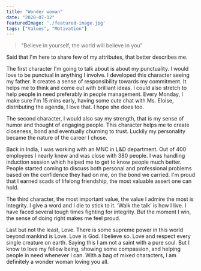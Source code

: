 ```yaml
---
title: "Wonder woman"
date: "2020-07-12"
featuredImage: './featured-image.jpg'
tags: ["Values", "Motivation"]
---
```


> "Believe in yourself, the world will believe in you"

Said that I'm here to share few of my attributes, that better describes me.

The first character I'm going to talk about is about my punctuality. I would love to be punctual in anything I involve. I developed this character seeing my father. It creates a sense of responsibility towards my commitment. It helps me to think and come out with brilliant ideas. I could also stretch to help people in need preferably in people management. Every Monday, I make sure I'm 15 mins early, having some cute chat with Ms. Eloise, distributing the agenda, I love that. I hope she does too.

The second character, I would also say my strength, that is my sense of humor and thought of engaging people. This character helps me to create closeness, bond and eventually churning to trust. Luckily my personality became the nature of the career I chose.

Back in India, I was working with an MNC in L&D department. Out of 400 employees I nearly knew and was close with 380 people. I was handling induction session which helped me to get to know people much better. People started coming to discuss both personal and professional problems based on the confidence they had on me, on the bond we carried. I'm proud that I earned scads of lifelong friendship, the most valuable assert one can hold.

The third character, the most important value, the value I admire the most is Integrity. I give a word and I die to stick to it. ‘Walk the talk’ is how I live. I have faced several tough times fighting for integrity. But the moment I win, the sense of doing right makes me feel proud.

Last but not the least, Love. There is some supreme power in this world beyond mankind is Love. Love is God. I believe so. Love and respect every single creature on earth. Saying this I am not a saint with a pure soul. But I know to love my fellow being, showing some compassion, and helping people in need whenever I can.
With a bag of mixed characters, I am definitely a wonder woman loving you all.
